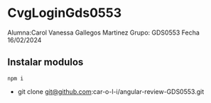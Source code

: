 # CvgLoginGds0553
Alumna:Carol Vanessa Gallegos Martinez
Grupo: GDS0553
Fecha 16/02/2024
## Instalar modulos 
```
npm i
```
- git clone git@github.com:car-o-l-i/angular-review-GDS0553.git
